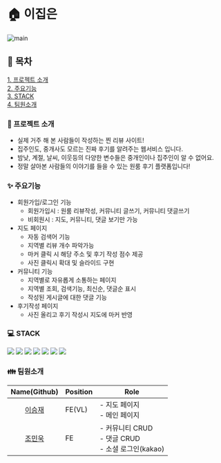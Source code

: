# 🏠 이집은

![main](https://user-images.githubusercontent.com/116165520/216952191-52be6865-05d4-4c37-a0f3-6524492677f5.png)

## 📝 목차

[1. 프로젝트 소개](#프로젝트-소개)<br>
[2. 주요기능](#주요기능)<br>
[3. STACK](#STACK)<br>
[4. 팀원소개](#팀원소개)<br>

<!-- [5. 기술적 의사결정](#기술적-의사결정)<br>
[6. 팀 구성](#팀-구성)<br> -->

### 📢 프로젝트 소개

- 실제 거주 해 본 사람들이 작성하는 찐 리뷰 사이트!
- 집주인도, 중개사도 모르는 진짜 후기를 알려주는 웹서비스 입니다.
- 밤낮, 계절, 날씨, 이웃등의 다양한 변수들은 중개인이나 집주인이 알 수 없어요.
- 정말 살아본 사람들의 이야기를 들을 수 있는 원룸 후기 플랫폼입니다!

### ✨ 주요기능

- 회원가입/로그인 기능
  - 회원가입시 : 원룸 리뷰작성, 커뮤니티 글쓰기, 커뮤니티 댓글쓰기
  - 비회원시 : 지도, 커뮤니티, 댓글 보기만 가능
- 지도 페이지
  - 자동 검색어 기능
  - 지역별 리뷰 개수 파악가능
  - 마커 클릭 시 해당 주소 및 후기 작성 점수 제공
  - 사진 클릭시 확대 및 슬라이드 구현
- 커뮤니티 기능
  - 지역별로 자유롭게 소통하는 페이지
  - 지역별 조회, 검색기능, 최신순, 댓글순 표시
  - 작성된 게시글에 대한 댓글 기능
- 후기작성 페이지
  - 사진 올리고 후기 작성시 지도에 마커 반영

### 💻 STACK

<img src="https://img.shields.io/badge/React-61DAFB?style=for-the-badge&logo=React&logoColor=white"> <img src="https://img.shields.io/badge/ReduxToolkit-764ABC?style=for-the-badge&logo=Redux&logoColor=white"> <img src="https://img.shields.io/badge/Axios-5A29E4?style=for-the-badge&logo=Axios&logoColor=white"> <img src="https://img.shields.io/badge/ReactQuery-FF4154?style=for-the-badge&logo=ReactQuery&logoColor=white"> <img src="https://img.shields.io/badge/styledcomponents-DB7093?style=for-the-badge&logo=styled-components&logoColor=white"> <img src="https://img.shields.io/badge/Kakao API-FFCD00?style=for-the-badge&logo=Kakao&logoColor=white"> <img src="https://img.shields.io/badge/AmazonS3-569A31?style=for-the-badge&logo=Amazon-S3&logoColor=white">

### 👪 팀원소개

|              Name(Github)               | Position | Role                                                          |
| :-------------------------------------: | :------- | ------------------------------------------------------------- |
| [이승재](https://github.com/seungjae93) | FE(VL)   | - 지도 페이지<br> - 메인 페이지<br>                           |
|  [조민욱](https://github.com/jominuk)   | FE       | - 커뮤니티 CRUD<br> - 댓글 CRUD <br> - 소셜 로그인(kakao)<br> |
